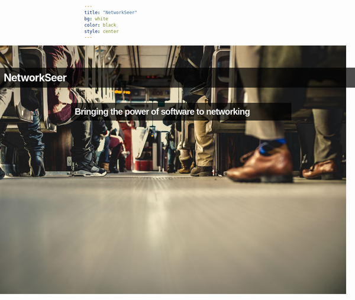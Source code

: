 ```yaml
---
title: "NetworkSeer"
bg: white
color: black
style: center
---
```

<h1 style="position: absolute; top: 200px; left: 0; width: 100%; color: white; font: bold Helvetica, Sans-Serif; letter-spacing: -1px;background: rgb(0, 0, 0);background: rgba(0, 0, 0, 0.7);padding: 10px; "> NetworkSeer</h1>

<img src="img/traffic.jpeg" alt="Network" style="  margin-left: -300px; max-width: 200%;overflow-x: overlay;">

<h2 style="position: absolute; top: 300px; left: 20%; width: 60%; color: white; font: bold 24px Helvetica, Sans-Serif; letter-spacing: -1px;background: rgb(0, 0, 0);background: rgba(0, 0, 0, 0.7);padding: 10px; ">Bringing the power of software to networking</h2>